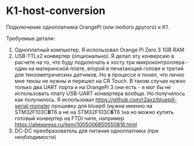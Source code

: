 
# K1-host-conversion

Подключение одноплатника OrangePi (или любого другого) к K1.

Требуемые детали:

1. Одноплатный компьютер. Я использовал Orange Pi Zero 3 1GB RAM
2. USB-TTLx2 конвертер (опционально). Я делал эту конверсию в расчете на то, что буду подключать к хосту три микроконтроллера - один на материнской плате, второй в печатающей голове и третий для тензометрических датчиков. Но в процессе я понял, что лично мне тензы не нужны и перешел на CR Touch. В таком случае нужно только два UART порта и на OrangePi 3 они есть - я мог бы не использовать плату USB-UART конвертера вообще. Но получилось как получилось. Я использовал https://github.com/r2axz/bluepill-serial-monster прошивку для bluepill (нужна именно на STM32F103C**8**T6 а не на STM32F103C**6**T6 )на но можно купить готовый конвертер на FTDI чипе, например https://aliexpress.ru/item/1005006850550816.html
3. DC-DC преобразователь для питания одноплатника (при необходимости) 

